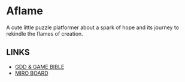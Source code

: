 # Aflame

A cute little puzzle platformer about a spark of hope and its journey to rekindle the flames of creation.

## LINKS

- [GDD & GAME BIBLE](https://docs.google.com/document/d/172jHrh-q8MCpQXQ7AwpK4VQLNodb53vxpg2JDXMqNo8/edit?usp=sharing)
- [MIRO BOARD](https://miro.com/app/board/uXjVLIDbxrc=/)
